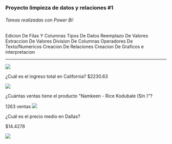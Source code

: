 ### Proyecto limpieza de datos y relaciones #1

######  Tareas realizadas con Power BI:
Edicion De Filas Y Columnas
Tipos De Datos
Reemplazo De Valores
Extraccion De Valores 
Division De Columnas
Operadores De Texto/Numericos
Creacion De Relaciones 
Creacion De Graficos e interpretacion

-----------------------------------------------------------------------------------
![ ](http://imgfz.com/i/VXEtiN5.png)

¿Cuál es el ingreso total en California?
$2230.63

![ ](http://imgfz.com/i/93MSvYK.png)


¿Cuántas ventas tiene el producto "Namkeen - Rice Kodubale (Sln )"?

1263 ventas
![ ](http://imgfz.com/i/3mL2Krj.png)

¿Cuál es el precio medio en Dallas?

$14.4278

![ ](http://imgfz.com/i/IpDyRur.png)


